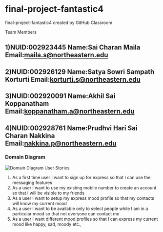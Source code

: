 # final-project-fantastic4
final-project-fantastic4 created by GitHub Classroom


Team Members

## 1)NUID:002923445 Name:Sai Charan Maila Email:maila.s@northeastern.edu

## 2)NUID:002926129 Name:Satya Sowri Sampath Korturti Email:korturti.s@northeastern.edu

## 3)NUID:002920091 Name:Akhil Sai Koppanatham Email:koppanatham.a@northeastern.edu

## 4)NUID:002928761 Name:Prudhvi Hari Sai Charan Nakkina Email:nakkina.p@northeastern.edu

### Domain Diagram
![Domain Diagram](https://user-images.githubusercontent.com/98078922/160919688-58ccfc3b-c196-4c09-b205-8836e338bf37.jpeg)
User Stories
1. As a first time user I want to sign up for express so that I can use the messaging features
2. As a user I want to use my existing mobile number to create an account so that I will be visible to my friends
3. As a user I want to setup my express mood profile so that my contacts will know my current mood
4. As a user I want to be available only to select people while I am in a particular mood so that not everyone can contact me
5. As a user I want different mood profiles so that I can express my current mood like happy, sad, moody etc.,

